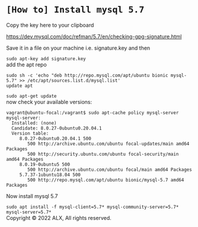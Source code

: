 # `[How to] Install mysql 5.7`
Copy the key here to your clipboard

https://dev.mysql.com/doc/refman/5.7/en/checking-gpg-signature.html

Save it in a file on your machine i.e. signature.key and then

`sudo apt-key add signature.key`  
add the apt repo  

`sudo sh -c 'echo "deb http://repo.mysql.com/apt/ubuntu bionic mysql-5.7" >> /etc/apt/sources.list.d/mysql.list'`  
`update apt`  

`sudo apt-get update`  
now check your available versions:
```
vagrant@ubuntu-focal:/vagrant$ sudo apt-cache policy mysql-server
mysql-server:
  Installed: (none)
  Candidate: 8.0.27-0ubuntu0.20.04.1
  Version table:
     8.0.27-0ubuntu0.20.04.1 500
        500 http://archive.ubuntu.com/ubuntu focal-updates/main amd64 Packages
        500 http://security.ubuntu.com/ubuntu focal-security/main amd64 Packages
     8.0.19-0ubuntu5 500
        500 http://archive.ubuntu.com/ubuntu focal/main amd64 Packages
     5.7.37-1ubuntu18.04 500
        500 http://repo.mysql.com/apt/ubuntu bionic/mysql-5.7 amd64 Packages
```
Now install mysql 5.7

`sudo apt install -f mysql-client=5.7* mysql-community-server=5.7* mysql-server=5.7*`  
Copyright © 2022 ALX, All rights reserved.
